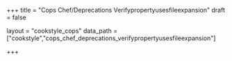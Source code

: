 +++
title = "Cops Chef/Deprecations Verifypropertyusesfileexpansion"
draft = false

layout = "cookstyle_cops"
data_path = ["cookstyle","cops_chef_deprecations_verifypropertyusesfileexpansion"]

+++

<!-- The content of this page is automatically generated from the
cops_chef_deprecations_verifypropertyusesfileexpansion.yml file in github.com/chef/cookstyle/docs-chef-io/data/cookstyle. -->
